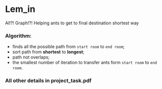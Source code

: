 # Lem_in
AI!?! Graph!?! Helping ants to get to final destination shortest way

### Algorithm:
* finds all the possible path from ```start room``` to ```end room```;
* sort path from **shortest** to **longest**;
* path not overlaps;
* the smallest number of iteration to transfer ants form ```start room``` to ```end room```.

### All other details in project_task.pdf
